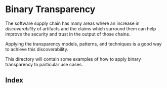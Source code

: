 Binary Transparency
===================

The software supply chain has many areas where an increase in _discoverability_ of artifacts and the claims which surround them can help improve the security and trust in the output of those chains.

Applying the transparency models, patterns, and techniques is a good way to achieve this discoverability.

This directory will contain some examples of how to apply binary transparency to particular use cases.

Index
-----





